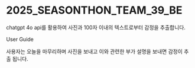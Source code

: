 # 2025_SEASONTHON_TEAM_39_BE
chatgpt 4o api를 활용하여 사진과 100자 이내의 텍스트로부터 감정을 추출합니다.


User Guide

사용자는 오늘을 마무리하며 사진을 보내고 이와 관련한 부가 설명을 보내면 감정이 추출 됩니다.
